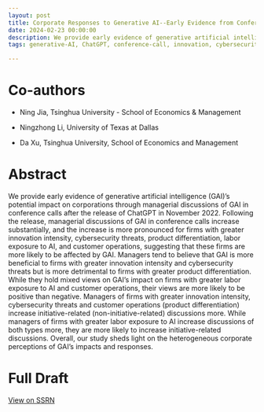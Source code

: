 ```yaml
---
layout: post
title: Corporate Responses to Generative AI--Early Evidence from Conference Calls
date: 2024-02-23 00:00:00
description: We provide early evidence of generative artificial intelligence (GAI)’s potential impact on corporations through managerial discussions of GAI in conference calls after the release of ChatGPT in November 2022. Following the release, managerial discussions of GAI in conference calls increase substantially, and the increase is more pronounced for firms with greater innovation intensity, cybersecurity threats, product differentiation, labor exposure to AI, and customer operations, suggesting that these firms are more likely to be affected by GAI. Managers tend to believe that GAI is more beneficial to firms with greater innovation intensity and cybersecurity threats but is more detrimental to firms with greater product differentiation. While they hold mixed views on GAI’s impact on firms with greater labor exposure to AI and customer operations, their views are more likely to be positive than negative. Managers of firms with greater innovation intensity, cybersecurity threats and customer operations (product differentiation) increase initiative-related (non-initiative-related) discussions more. While managers of firms with greater labor exposure to AI increase discussions of both types more, they are more likely to increase initiative-related discussions. Overall, our study sheds light on the heterogeneous corporate perceptions of GAI’s impacts and responses.
tags: generative-AI, ChatGPT, conference-call, innovation, cybersecurity, product-differentiation, labor-exposure-to-AI, customer-operations

---
```


# Co-authors
- Ning Jia, Tsinghua University - School of Economics & Management

- Ningzhong Li, University of Texas at Dallas

- Da Xu, Tsinghua University, School of Economics and Management

# Abstract

We provide early evidence of generative artificial intelligence (GAI)’s potential impact on corporations through managerial discussions of GAI in conference calls after the release of ChatGPT in November 2022. Following the release, managerial discussions of GAI in conference calls increase substantially, and the increase is more pronounced for firms with greater innovation intensity, cybersecurity threats, product differentiation, labor exposure to AI, and customer operations, suggesting that these firms are more likely to be affected by GAI. Managers tend to believe that GAI is more beneficial to firms with greater innovation intensity and cybersecurity threats but is more detrimental to firms with greater product differentiation. While they hold mixed views on GAI’s impact on firms with greater labor exposure to AI and customer operations, their views are more likely to be positive than negative. Managers of firms with greater innovation intensity, cybersecurity threats and customer operations (product differentiation) increase initiative-related (non-initiative-related) discussions more. While managers of firms with greater labor exposure to AI increase discussions of both types more, they are more likely to increase initiative-related discussions. Overall, our study sheds light on the heterogeneous corporate perceptions of GAI’s impacts and responses.

# Full Draft
<a href="https://papers.ssrn.com/abstract=4736295">View on SSRN</a>